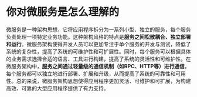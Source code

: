 # 你对微服务是怎么理解的

微服务是一种架构思想，它将应用程序拆分为一系列小型、独立的服务，每个服务负责处理一项特定业务功能。这种架构风格的特点是**服务之间松散耦合、独立部署和运行**。微服务架构使得开发人员可以更加专注于单个服务的开发与测试，降低了系统的复杂性，提高了系统的可维护性和可扩展性。同时，每个服务可以根据具体的业务需求选择合适的语言、工具进行构建，提高了系统的灵活性和可维护性。在微服务架构中，**服务之间通过轻量级的通信机制（如RPC、HTTP等）进行通信**，每个服务都可以独立地进行部署、扩展和升级，从而提高了系统的可靠性和可用性。总的来说，微服务架构思想使得应用程序更加灵活、可维护和可扩展，为构建高效、可靠的大型应用程序提供了有力支持。


